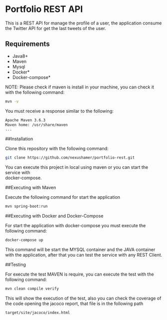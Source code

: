 # Portfolio REST API

This is a REST API for manage the profile of a user, the application consume 
the Twitter API for get the last tweets of the user.

## Requirements

- Java8+
- Maven
- Mysql
- Docker*
- Docker-compose* 

NOTE:
Please check if maven is install in your machine, you can check it with the
following command:

```bash
mvn -v
```

You must receive a response similar to the following:

```bash
Apache Maven 3.6.3
Maven home: /usr/share/maven
...
```

##Installation

Clone this repository with the following command:

```bash
git clone https://github.com/nexushamer/portfolio-rest.git
```

You can execute this project in local using maven or you can start the service with  
docker-compose.

##Executing with Maven

Execute the following command for start the application

```bash
mvn spring-boot:run
```

##Executing with Docker and Docker-Compose

For start the application with docker-compose you must execute the following command:
```bash
docker-compose up
```
This command will be start the MYSQL container and the JAVA container with the
application, after that you can test the service with any REST Client.

##Testing

For execute the test MAVEN is require, you can execute the test with the following command:
```bash
mvn clean compile verify
```

This will show the execution of the test, also you can check the coverage of the code opening
the jacoco report, that file is in the following path
```
target/site/jacoco/index.html
```